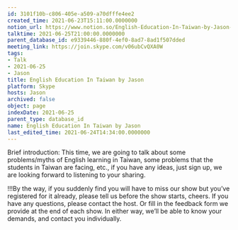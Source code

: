 ```yaml
---
id: 3101f10b-c806-405e-a509-a70dfffe4ee2
created_time: 2021-06-23T15:11:00.0000000
notion_url: https://www.notion.so/English-Education-In-Taiwan-by-Jason-3101f10bc806405ea509a70dfffe4ee2
talktime: 2021-06-25T21:00:00.0000000
parent_database_id: e9339446-880f-4ef0-8ad7-8ad1f507dded
meeting_link: https://join.skype.com/v06ubCvQXA0W
tags:
- Talk
- 2021-06-25
- Jason
title: English Education In Taiwan by Jason
platform: Skype
hosts: Jason
archived: false
object: page
indexDate: 2021-06-25
parent_type: database_id
name: English Education In Taiwan by Jason
last_edited_time: 2021-06-24T14:34:00.0000000
---
```




Brief introduction: This time, we are going to talk about some problems/myths of English learning in Taiwan, some problems that the students in Taiwan are facing, etc., if you have any ideas, just sign up, we are looking forward to listening to your sharing.

!!!By the way, if you suddenly find you will have to miss our show but you’ve registered for it already, please tell us before the show starts, cheers.
If you have any questions, please contact the host. Or fill in the feedback form we provide at the end of each show. In either way, we’ll be able to know your demands, and contact you individually.


